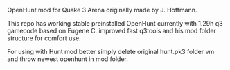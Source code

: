 OpenHunt mod for Quake 3 Arena originally made by J. Hoffmann.


This repo has working stable preinstalled OpenHunt 
currently with 1.29h q3 gamecode
based on Eugene C. improved fast q3tools 
and his mod folder structure for comfort use.


For using with Hunt mod better simply delete original hunt.pk3 folder vm and throw newest openhunt in mod folder.






